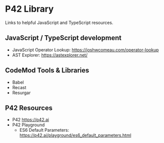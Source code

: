 # P42 Library
Links to helpful JavaScript and TypeScript resources.

## JavaScript / TypeScript development
 * JavaScript Operator Lookup: https://joshwcomeau.com/operator-lookup
 * AST Explorer: https://astexplorer.net/

## CodeMod Tools & Libraries
 * Babel
 * Recast
 * Resurgar

## P42 Resources
 * P42 https://p42.ai
 * P42 Playground
   * ES6 Default Parameters: https://p42.ai/playground/es6_default_parameters.html

